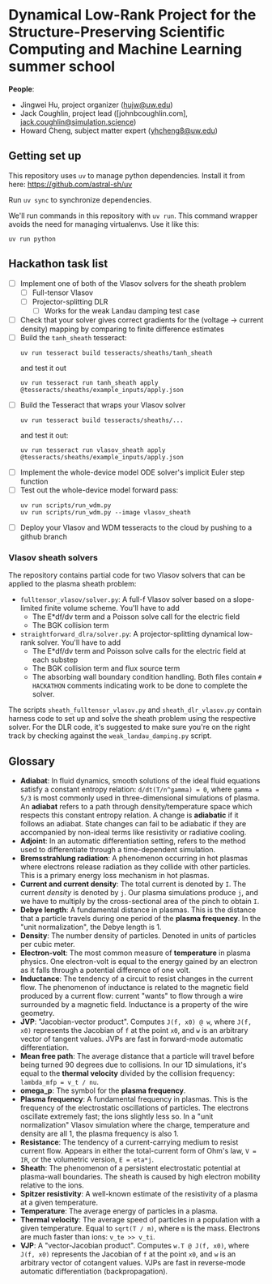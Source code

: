 # Dynamical Low-Rank Project for the Structure-Preserving Scientific Computing and Machine Learning summer school

**People**:
- Jingwei Hu, project organizer (hujw@uw.edu)
- Jack Coughlin, project lead ([johnbcoughlin.com], jack.coughlin@simulation.science)
- Howard Cheng, subject matter expert (yhcheng8@uw.edu)

## Getting set up

This repository uses `uv` to manage python dependencies. Install it from here: https://github.com/astral-sh/uv

Run `uv sync` to synchronize dependencies.

We'll run commands in this repository with `uv run`. This command wrapper avoids the need for managing virtualenvs.
Use it like this:
```
uv run python
```

## Hackathon task list

- [ ] Implement one of both of the Vlasov solvers for the sheath problem
    - [ ] Full-tensor Vlasov
    - [ ] Projector-splitting DLR
        - [ ] Works for the weak Landau damping test case
- [ ] Check that your solver gives correct gradients for the (voltage -> current density) 
      mapping by comparing to finite difference estimates
- [ ] Build the `tanh_sheath` tesseract:
    ```
    uv run tesseract build tesseracts/sheaths/tanh_sheath
    ```
    and test it out
    ```
    uv run tesseract run tanh_sheath apply @tesseracts/sheaths/example_inputs/apply.json
    ```
- [ ] Build the Tesseract that wraps your Vlasov solver
    ```
    uv run tesseract build tesseracts/sheaths/...
    ```
    and test it out:
    ```
    uv run tesseract run vlasov_sheath apply @tesseracts/sheaths/example_inputs/apply.json
    ```
- [ ] Implement the whole-device model ODE solver's implicit Euler step function
- [ ] Test out the whole-device model forward pass:
    ```
    uv run scripts/run_wdm.py
    uv run scripts/run_wdm.py --image vlasov_sheath
    ```
- [ ] Deploy your Vlasov and WDM tesseracts to the cloud by pushing to a github branch

### Vlasov sheath solvers

The repository contains partial code for two Vlasov solvers that can be applied to the plasma sheath problem:
- `fulltensor_vlasov/solver.py`: A full-f Vlasov solver based on a slope-limited finite volume scheme. You'll have to add
    - The E*df/dv term and a Poisson solve call for the electric field
    - The BGK collision term
- `straightforward_dlra/solver.py`: A projector-splitting dynamical low-rank solver. You'll have to add
    - The E*df/dv term and Poisson solve calls for the electric field at each substep
    - The BGK collision term and flux source term
    - The absorbing wall boundary condition handling.
Both files contain `# HACKATHON` comments indicating work to be done to complete the solver.

The scripts `sheath_fulltensor_vlasov.py` and `sheath_dlr_vlasov.py` contain harness code to set up and solve
the sheath problem using the respective solver. For the DLR code, it's suggested to make sure you're on the 
right track by checking against the `weak_landau_damping.py` script.


## Glossary

- **Adiabat**: In fluid dynamics, smooth solutions of the ideal fluid equations satisfy a constant entropy relation: `d/dt(T/n^gamma) = 0`, where `gamma = 5/3` is most commonly used in three-dimensional simulations of plasma. An **adiabat** refers to a path through density/temperature space which respects this constant entropy relation. A change is **adiabatic** if it follows an adiabat. State changes can fail to be adiabatic if they are accompanied by non-ideal terms like resistivity or radiative cooling.
- **Adjoint**: In an automatic differentiation setting, refers to the method used to differentiate through a time-dependent simulation.
- **Bremsstrahlung radiation**: A phenomenon occurring in hot plasmas where electrons release radiation as they collide with other particles. This is a primary energy loss mechanism in hot plasmas.
- **Current and current density**: The total current is denoted by `I`. The current _density_ is denoted by `j`. Our plasma simulations produce `j`, and we have to multiply by the cross-sectional area of the pinch to obtain `I`.
- **Debye length**: A fundamental distance in plasmas. This is the distance that a particle travels during one period of the **plasma frequency**. In the "unit normalization", the Debye length is 1.
- **Density**: The number density of particles. Denoted in units of particles per cubic meter.
- **Electron-volt**: The most common measure of **temperature** in plasma physics. One electron-volt is equal to the energy gained by an electron as it falls through a potential difference of one volt. 
- **Inductance**: The tendency of a circuit to resist changes in the current flow. The phenomenon of inductance is related to the magnetic field produced by a current flow: current "wants" to flow through a wire surrounded by a magnetic field. Inductance is a property of the wire geometry.
- **JVP**: "Jacobian-vector product". Computes `J(f, x0) @ w`, where `J(f, x0)` represents the Jacobian of `f` at the point `x0`, and `w` is an arbitrary vector of tangent values. JVPs are fast in forward-mode automatic differentiation.
- **Mean free path**: The average distance that a particle will travel before being turned 90 degrees due to collisions. In our 1D simulations, it's equal to the **thermal velocity** divided by the collision frequency: `lambda_mfp = v_t / nu`.
- **omega_p**: The symbol for the **plasma frequency**.
- **Plasma frequency**: A fundamental frequency in plasmas. This is the frequency of the electrostatic oscillations of particles. The electrons oscillate extremely fast; the ions slightly less so. In a "unit normalization" Vlasov simulation where the charge, temperature and density are all 1, the plasma frequency is also 1.
- **Resistance**: The tendency of a current-carrying medium to resist current flow. Appears in either the total-current form of Ohm's law, `V = IR`, or the volumetric version, `E = eta*j`.
- **Sheath**: The phenomenon of a persistent electrostatic potential at plasma-wall boundaries. The sheath is caused by high electron mobility relative to the ions.
- **Spitzer resistivity**: A well-known estimate of the resistivity of a plasma at a given temperature.
- **Temperature**: The average energy of particles in a plasma.
- **Thermal velocity**: The average speed of particles in a population with a given temperature. Equal to `sqrt(T / m)`, where `m` is the mass. Electrons are much faster than ions: `v_te >> v_ti`.
- **VJP**: A "vector-Jacobian product". Computes `w.T @ J(f, x0)`, where `J(f, x0)` represents the Jacobian of `f` at the point `x0`, and `w` is an arbitrary vector of cotangent values. VJPs are fast in reverse-mode automatic differentiation (backpropagation).
